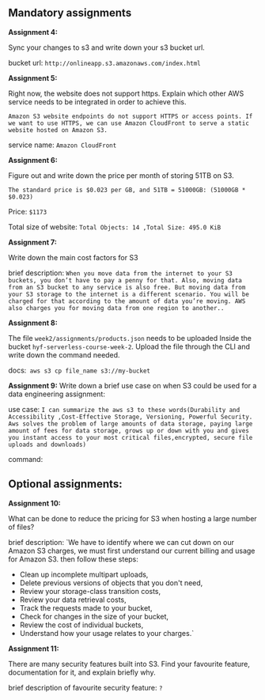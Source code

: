 ## Mandatory assignments

**Assignment 4:**

Sync your changes to s3 and write down your s3 bucket url.

bucket url: `http://onlineapp.s3.amazonaws.com/index.html`

**Assignment 5:**

Right now, the website does not support https. Explain which other AWS service needs to be integrated in order to achieve this.

`Amazon S3 website endpoints do not support HTTPS or access points. If we want to use HTTPS, we can use Amazon CloudFront to serve a static website hosted on Amazon S3.`

service name: `Amazon CloudFront`

**Assignment 6:**

Figure out and write down the price per month of storing 51TB on S3.

`The standard price is $0.023 per GB, and 51TB = 51000GB: (51000GB * $0.023)`

Price: `$1173`

Total size of website: `Total Objects: 14 ,Total Size: 495.0 KiB `

**Assignment 7:**

Write down the main cost factors for S3

brief description: `When you move data from the internet to your S3 buckets, you don’t have to pay a penny for that. Also, moving data from an S3 bucket to any service is also free. But moving data from your S3 storage to the internet is a different scenario. You will be charged for that according to the amount of data you’re moving. AWS also charges you for moving data from one region to another..`

**Assignment 8:**

The file `week2/assignments/products.json` needs to be uploaded Inside the bucket `hyf-serverless-course-week-2`. Upload the file through the CLI and write down the command needed.

docs:` aws s3 cp file_name s3://my-bucket`

**Assignment 9:**
Write down a brief use case on when S3 could be used for a data engineering assignment:

use case: `I can summarize the aws s3 to these words(Durability and Accessibility ,Cost-Effective Storage, Versioning, Powerful Security. Aws solves the problem of large amounts of data storage, paying large amount of fees for data storage, grows up or down with you and gives you instant access to your most critical files,encrypted, secure file uploads and downloads)`

command:

## Optional assignments:

**Assignment 10:**

What can be done to reduce the pricing for S3 when hosting a large number of files?

brief description: `We have to identify where we can cut down on our Amazon S3 charges, we must first understand our current billing and usage for Amazon S3. then follow these steps:

- Clean up incomplete multipart uploads,
- Delete previous versions of objects that you don't need,
- Review your storage-class transition costs,
- Review your data retrieval costs,
- Track the requests made to your bucket,
- Check for changes in the size of your bucket,
- Review the cost of individual buckets,
- Understand how your usage relates to your charges.`

**Assignment 11:**

There are many security features built into S3. Find your favourite feature, documentation for it, and explain briefly why.

brief description of favourite security feature: `?`
